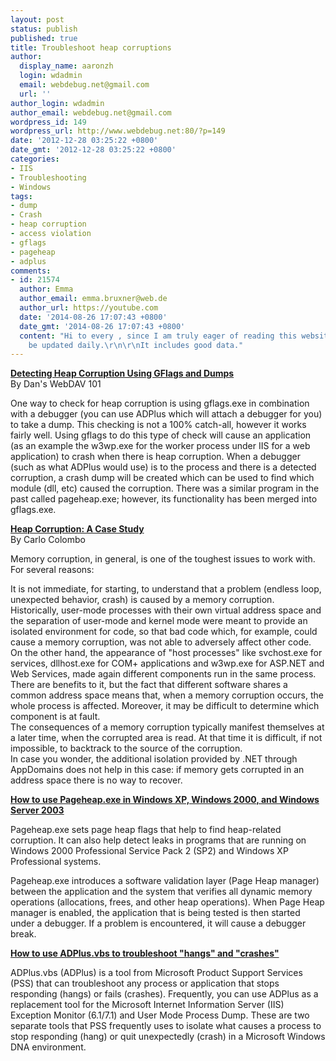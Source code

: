 ```yaml
---
layout: post
status: publish
published: true
title: Troubleshoot heap corruptions
author:
  display_name: aaronzh
  login: wdadmin
  email: webdebug.net@gmail.com
  url: ''
author_login: wdadmin
author_email: webdebug.net@gmail.com
wordpress_id: 149
wordpress_url: http://www.webdebug.net:80/?p=149
date: '2012-12-28 03:25:22 +0800'
date_gmt: '2012-12-28 03:25:22 +0800'
categories:
- IIS
- Troubleshooting
- Windows
tags:
- dump
- Crash
- heap corruption
- access violation
- gflags
- pageheap
- adplus
comments:
- id: 21574
  author: Emma
  author_email: emma.bruxner@web.de
  author_url: https://youtube.com
  date: '2014-08-26 17:07:43 +0800'
  date_gmt: '2014-08-26 17:07:43 +0800'
  content: "Hi to every , since I am truly eager of reading this website's post to
    be updated daily.\r\n\r\nIt includes good data."
---
```

<p><a href="http://blogs.msdn.com/b/webdav_101/archive/2010/06/22/detecting-heap-corruption-using-gflags-and-dumps.aspx" target="_blank"><strong>Detecting Heap Corruption Using GFlags and Dumps</strong></a><br />
By Dan's WebDAV 101</p>
<p>One way to check for heap corruption is using gflags.exe in combination with a debugger (you can use ADPlus which will attach a debugger for you) to take a dump. This checking is not a 100% catch-all, however it works fairly well. Using gflags to do this type of check will cause an application (as an example the w3wp.exe for the worker process under IIS for a web application) to crash when there is heap corruption. When a debugger (such as what ADPlus would use) is to the process and there is a detected corruption, a crash dump will be created which can be used to find which module (dll, etc) caused the corruption. There was a similar program in the past called pageheap.exe; however, its functionality has been merged into gflags.exe.</p>
<!--more-->
<p><strong><a href="http://blogs.msdn.com/b/carlos/archive/2008/12/10/heap-corruption-a-case-study.aspx" target="_blank">Heap Corruption: A Case Study</a></strong><br />
By Carlo Colombo</p>
<p>Memory corruption, in general, is one of the toughest issues to work with. For several reasons:</p>
<p>It is not immediate, for starting, to understand that a problem (endless loop, unexpected behavior, crash) is caused by a memory corruption.<br />
Historically, user-mode processes with their own virtual address space and the separation of user-mode and kernel mode were meant to provide an isolated environment for code, so that bad code which, for example, could cause a memory corruption, was not able to adversely affect other code. On the other hand, the appearance of "host processes" like svchost.exe for services, dllhost.exe for COM+ applications and w3wp.exe for ASP.NET and Web Services, made again different components run in the same process. There are benefits to it, but the fact that different software shares a common address space means that, when a memory corruption occurs, the whole process is affected. Moreover, it may be difficult to determine which component is at fault.<br />
The consequences of a memory corruption typically manifest themselves at a later time, when the corrupted area is read. At that time it is difficult, if not impossible, to backtrack to the source of the corruption.<br />
In case you wonder, the additional isolation provided by .NET through AppDomains does not help in this case: if memory gets corrupted in an address space there is no way to recover.</p>
<p><a href="http://support.microsoft.com/kb/286470" target="_blank"><strong>How to use Pageheap.exe in Windows XP, Windows 2000, and Windows Server 2003</strong></a></p>
<p>Pageheap.exe sets page heap flags that help to find heap-related corruption. It can also help detect leaks in programs that are running on Windows 2000 Professional Service Pack 2 (SP2) and Windows XP Professional systems.</p>
<p>Pageheap.exe introduces a software validation layer (Page Heap manager) between the application and the system that verifies all dynamic memory operations (allocations, frees, and other heap operations). When Page Heap manager is enabled, the application that is being tested is then started under a debugger. If a problem is encountered, it will cause a debugger break.</p>
<p><strong><a href="http://support.microsoft.com/kb/286350" target="_blank">How to use ADPlus.vbs to troubleshoot "hangs" and "crashes"</a></strong></p>
<p>ADPlus.vbs (ADPlus) is a tool from Microsoft Product Support Services (PSS) that can troubleshoot any process or application that stops responding (hangs) or fails (crashes). Frequently, you can use ADPlus as a replacement tool for the Microsoft Internet Information Server (IIS) Exception Monitor (6.1/7.1) and User Mode Process Dump. These are two separate tools that PSS frequently uses to isolate what causes a process to stop responding (hang) or quit unexpectedly (crash) in a Microsoft Windows DNA environment.</p>
